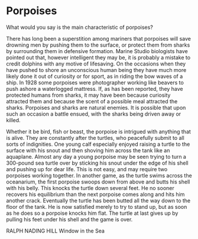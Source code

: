 # Porpoises

What would you say is the main characteristic of porpoises?

There has long been a superstition among mariners that porpoises will save drowning men by pushing them to the surface, or protect them from sharks by surrounding them in defensive formation. Marine Studio biologists have pointed out that, however intelligent they may be, it is probably a mistake to credit dolphins with any motive of lifesaving. On the occasions when they have pushed to shore an unconscious human being they have much more likely done it out of curiosity or for sport, as in riding the bow waves of a ship. In 1928 some porpoises were photographer working like beavers to push ashore a waterlogged mattress. If, as has been reported, they have protected humans from sharks, it may have been because curiosity attracted them and because the scent of a possible meal attracted the sharks. Porpoises and sharks are natural enemies. It is possible that upon such an occasion a battle ensued, with the sharks being driven away or killed.

Whether it be bird, fish or beast, the porpoise is intrigued with anything that is alive. They are constantly after the turtles, who peacefully submit to all sorts of indignities. One young calf especially enjoyed raising a turtle to the surface with his snout and then shoving him across the tank like an aquaplane. Almost any day a young porpoise may be seen trying to turn a 300-pound sea turtle over by sticking his snout under the edge of his shell and pushing up for dear life. This is not easy, and may require two porpoises working together. In another game, as the turtle swims across the oceanarium, the first porpoise swoops down from above and butts his shell with his belly. This knocks the turtle down several feet. He no sooner recovers his equilibrium than the next porpoise comes along and hits him another crack. Eventually the turtle has been butted all the way down to the floor of the tank. He is now satisfied merely to try to stand up, but as soon as he does so a porpoise knocks him flat. The turtle at last gives up by pulling his feet under his shell and the game is over.

RALPH NADING HILL Window in the Sea
